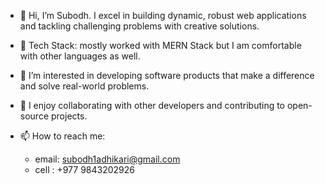 - 👋 Hi, I’m Subodh.
  I excel in building dynamic, robust web applications and tackling challenging problems with creative solutions.
  
- 🔧 Tech Stack: mostly worked with MERN Stack but I am comfortable with other languages as well.

- 👀 I’m interested in developing software products that make a difference and solve real-world problems.
  
- 💞️ I enjoy collaborating with other developers and contributing to open-source projects.
  
- 📫 How to reach me:
  - email: subodh1adhikari@gmail.com
  - cell : +977 9843202926
    

<!---
0subodh/0subodh is a ✨ special ✨ repository because its `README.md` (this file) appears on your GitHub profile.
You can click the Preview link to take a look at your changes.
--->

